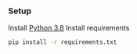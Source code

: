 ### Setup

Install [Python 3.8](https://docs.python.org/3/using/windows.html)
Install requirements
```bash
pip install -r requirements.txt
```

